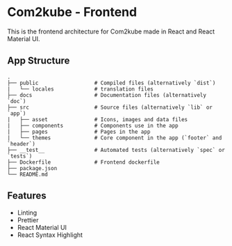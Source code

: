 # Com2kube - Frontend

This is the frontend architecture for Com2kube made in React and React Material UI.

## App Structure

    .
    ├── public                  # Compiled files (alternatively `dist`)
    |   └── locales             # translation files
    ├── docs                    # Documentation files (alternatively `doc`)
    ├── src                     # Source files (alternatively `lib` or `app`)
    |   ├── asset               # Icons, images and data files
    |   ├── components          # Components use in the app
    |   ├── pages               # Pages in the app
    |   └── themes              # Core component in the app (`footer` and `header`)
    ├── __test__                # Automated tests (alternatively `spec` or `tests`)
    ├── Dockerfile              # Frontend dockerfile
    ├── package.json
    └── README.md

## Features

- Linting
- Prettier
- React Material UI
- React Syntax Highlight
